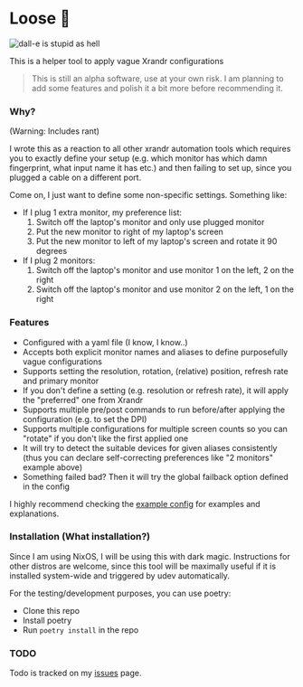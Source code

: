 # Loose 🫠

![dall-e is stupid as hell](https://paste.gurkan.in/renewed-toucan.com-optijpeg.jpg)

This is a helper tool to apply vague Xrandr configurations

> This is still an alpha software, use at your own risk. I am planning to add some features and polish it a bit more before recommending it.

### Why?
(Warning: Includes rant)

I wrote this as a reaction to all other xrandr automation tools which requires you to exactly define your setup (e.g. which monitor has which damn fingerprint, what input name it has etc.) and then failing to set up, since you plugged a cable on a different port.

Come on, I just want to define some non-specific settings. Something like:

- If I plug 1 extra monitor, my preference list:
    1. Switch off the laptop's monitor and only use plugged monitor
    2. Put the new monitor to right of my laptop's screen
    3. Put the new monitor to left of my laptop's screen and rotate it 90 degrees
- If I plug 2 monitors:
    1. Switch off the laptop's monitor and use monitor 1 on the left, 2 on the right
    2. Switch off the laptop's monitor and use monitor 2 on the left, 1 on the right

### Features

- Configured with a yaml file (I know, I know..)
- Accepts both explicit monitor names and aliases to define purposefully vague configurations
- Supports setting the resolution, rotation, (relative) position, refresh rate and primary monitor
- If you don't define a setting (e.g. resolution or refresh rate), it will apply the "preferred" one from Xrandr
- Supports multiple pre/post commands to run before/after applying the configuration (e.g. to set the DPI)
- Supports multiple configurations for multiple screen counts so you can "rotate" if you don't like the first applied one
- It will try to detect the suitable devices for given aliases consistently (thus you can declare self-correcting preferences like "2 monitors" example above)
- Something failed bad? Then it will try the global failback option defined in the config

I highly recommend checking the [example config](loose/example_config.yaml) for examples and explanations.

### Installation (What installation?)

Since I am using NixOS, I will be using this with dark magic. Instructions for other distros are welcome, since this tool will be maximally useful if it is installed system-wide and triggered by udev automatically.

For the testing/development purposes, you can use poetry:
- Clone this repo
- Install poetry
- Run `poetry install` in the repo

### TODO

Todo is tracked on my [issues](https://git.gurkan.in/gurkan/loose/issues) page.
